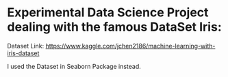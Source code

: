 # Experimental Data Science Project dealing with the famous DataSet Iris:

Dataset Link: https://www.kaggle.com/jchen2186/machine-learning-with-iris-dataset 

I used the Dataset in Seaborn Package instead.
